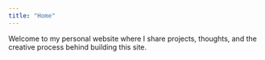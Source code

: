 ```yaml
---
title: "Home"
---
```


Welcome to my personal website where I share projects, thoughts, and the creative process behind building this site. 